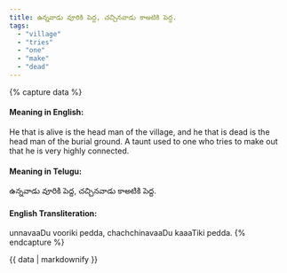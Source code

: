 ```yaml
---
title: ఉన్నవాడు వూరికి పెద్ద, చచ్చినవాడు కాఅటికి పెద్ద.
tags:
  - "village"
  - "tries"
  - "one"
  - "make"
  - "dead"
---
```


{% capture data %}
#### Meaning in English:
He that is alive is the head man of the village, and he that is dead is the head man of the burial ground.
A taunt used to one who tries to make out that he is very highly connected.

#### Meaning in Telugu:
ఉన్నవాడు వూరికి పెద్ద, చచ్చినవాడు కాఅటికి పెద్ద.

#### English Transliteration:
unnavaaDu vooriki pedda, chachchinavaaDu kaaaTiki pedda.
{% endcapture %}

<div class="notice">{{ data | markdownify }}</div>

